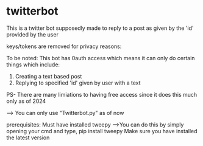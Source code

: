# twitterbot

This is a twitter bot supposedly made to reply to a post as given by the 'id' provided by the user 

keys/tokens are removed for privacy reasons:

To be noted:
This bot has 0auth access which means it can only do certain things which include:

1. Creating a text based post
2. Replying to specified 'id' given by user with a text

PS- There are many limiations to having free access since it does this much only as of 2024 

--> You can only use "Twitterbot.py" as of now 

prerequisites: 
Must have installed tweepy
-->You can do this by simply opening your cmd and type, pip install tweepy
Make sure you have installed the latest version

